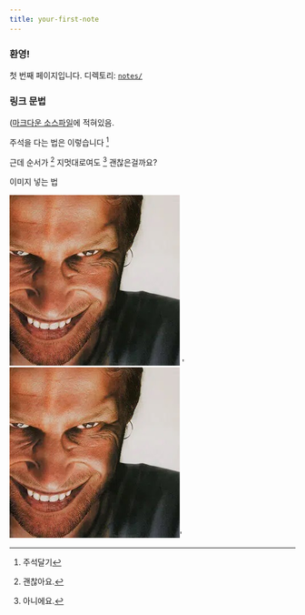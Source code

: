```yaml
---
title: your-first-note
---
```


### 환영!

첫 번째 페이지입니다.
디렉토리: [`notes/`](https://github.com/maximevaillancourt/digital-garden-jekyll-template/tree/master/_notes)

### 링크 문법

([마크다운 소스파일](https://github.com/maximevaillancourt/digital-garden-jekyll-template/blob/master/_notes/your-first-note.md#link-syntax)에 적혀있음.

주석을 다는 법은 이렇습니다 [^1]
[^1]: 주석달기

근데 순서가 [^3] 지멋대로여도 [^2] 괜찮은걸까요?
[^2]: 아니에요.
[^3]: 괜찮아요.

이미지 넣는 법

<img src="/assets/image.jpg"/>
'<img src="/assets/image.jpg"/>'